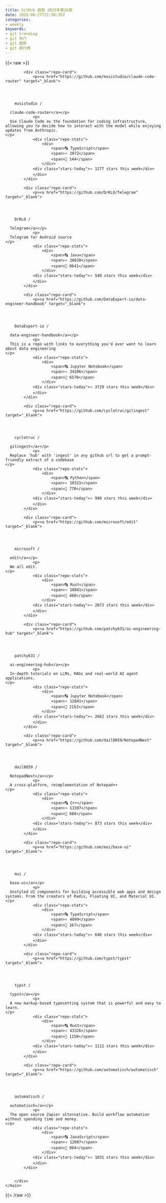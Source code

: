 ```yaml
---
title: GitHub 趋势 2025年第26周
date: 2025-06-27T21:58:35Z
categories:
- weekly
keywords:
- git trending
- git 热门
- git 趋势
- git 排行榜
---
```

<link rel="stylesheet" href="/public/css/trending.css">
{{< raw >}}
	<main class="container">
        <div class="repo-list" id="repoList">

	
			<div class="repo-card">
				<p><a href="https://github.com/musistudio/claude-code-router" target="_blank">
    


      
        musistudio /

      claude-code-router</a></p>
				<p>
      Use Claude Code as the foundation for coding infrastructure, allowing you to decide how to interact with the model while enjoying updates from Anthropic.
    </p>
				<div class="repo-stats">
					<div>
						<span>🔠 TypeScript</span>
						<span>⭐ 2072</span>
						<span>🔱 144</span>
					</div>
				<div class="stars-today">⭐ 1277 stars this week</div>
				</div>
			</div>
	
			<div class="repo-card">
				<p><a href="https://github.com/DrKLO/Telegram" target="_blank">
    


      
        DrKLO /

      Telegram</a></p>
				<p>
      Telegram for Android source
    </p>
				<div class="repo-stats">
					<div>
						<span>🔠 Java</span>
						<span>⭐ 26820</span>
						<span>🔱 8641</span>
					</div>
				<div class="stars-today">⭐ 540 stars this week</div>
				</div>
			</div>
	
			<div class="repo-card">
				<p><a href="https://github.com/DataExpert-io/data-engineer-handbook" target="_blank">
    


      
        DataExpert-io /

      data-engineer-handbook</a></p>
				<p>
      This is a repo with links to everything you'd ever want to learn about data engineering
    </p>
				<div class="repo-stats">
					<div>
						<span>🔠 Jupyter Notebook</span>
						<span>⭐ 34206</span>
						<span>🔱 6570</span>
					</div>
				<div class="stars-today">⭐ 3729 stars this week</div>
				</div>
			</div>
	
			<div class="repo-card">
				<p><a href="https://github.com/cyclotruc/gitingest" target="_blank">
    


      
        cyclotruc /

      gitingest</a></p>
				<p>
      Replace 'hub' with 'ingest' in any github url to get a prompt-friendly extract of a codebase 
    </p>
				<div class="repo-stats">
					<div>
						<span>🔠 Python</span>
						<span>⭐ 10321</span>
						<span>🔱 770</span>
					</div>
				<div class="stars-today">⭐ 990 stars this week</div>
				</div>
			</div>
	
			<div class="repo-card">
				<p><a href="https://github.com/microsoft/edit" target="_blank">
    


      
        microsoft /

      edit</a></p>
				<p>
      We all edit.
    </p>
				<div class="repo-stats">
					<div>
						<span>🔠 Rust</span>
						<span>⭐ 10881</span>
						<span>🔱 468</span>
					</div>
				<div class="stars-today">⭐ 2073 stars this week</div>
				</div>
			</div>
	
			<div class="repo-card">
				<p><a href="https://github.com/patchy631/ai-engineering-hub" target="_blank">
    


      
        patchy631 /

      ai-engineering-hub</a></p>
				<p>
      In-depth tutorials on LLMs, RAGs and real-world AI agent applications.
    </p>
				<div class="repo-stats">
					<div>
						<span>🔠 Jupyter Notebook</span>
						<span>⭐ 12841</span>
						<span>🔱 2152</span>
					</div>
				<div class="stars-today">⭐ 2662 stars this week</div>
				</div>
			</div>
	
			<div class="repo-card">
				<p><a href="https://github.com/dail8859/NotepadNext" target="_blank">
    


      
        dail8859 /

      NotepadNext</a></p>
				<p>
      A cross-platform, reimplementation of Notepad++
    </p>
				<div class="repo-stats">
					<div>
						<span>🔠 C++</span>
						<span>⭐ 11507</span>
						<span>🔱 688</span>
					</div>
				<div class="stars-today">⭐ 873 stars this week</div>
				</div>
			</div>
	
			<div class="repo-card">
				<p><a href="https://github.com/mui/base-ui" target="_blank">
    


      
        mui /

      base-ui</a></p>
				<p>
      Unstyled UI components for building accessible web apps and design systems. From the creators of Radix, Floating UI, and Material UI.
    </p>
				<div class="repo-stats">
					<div>
						<span>🔠 TypeScript</span>
						<span>⭐ 4099</span>
						<span>🔱 167</span>
					</div>
				<div class="stars-today">⭐ 648 stars this week</div>
				</div>
			</div>
	
			<div class="repo-card">
				<p><a href="https://github.com/typst/typst" target="_blank">
    


      
        typst /

      typst</a></p>
				<p>
      A new markup-based typesetting system that is powerful and easy to learn.
    </p>
				<div class="repo-stats">
					<div>
						<span>🔠 Rust</span>
						<span>⭐ 43326</span>
						<span>🔱 1158</span>
					</div>
				<div class="stars-today">⭐ 1112 stars this week</div>
				</div>
			</div>
	
			<div class="repo-card">
				<p><a href="https://github.com/automatisch/automatisch" target="_blank">
    


      
        automatisch /

      automatisch</a></p>
				<p>
      The open source Zapier alternative. Build workflow automation without spending time and money.
    </p>
				<div class="repo-stats">
					<div>
						<span>🔠 JavaScript</span>
						<span>⭐ 12087</span>
						<span>🔱 884</span>
					</div>
				<div class="stars-today">⭐ 1031 stars this week</div>
				</div>
			</div>
	

		</div>
    </main>
{{< /raw >}}
